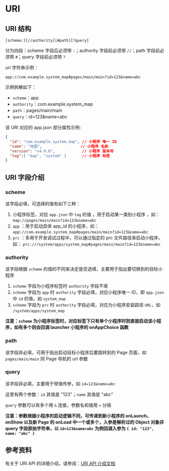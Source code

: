 # URI

## URI 结构

```uri
[scheme:][//authority][#path][?query]
```

分为四段：scheme 字段后必须带 `:`；authority 字段前必须带 `//`；path 字段前必须带 `#`；query 字段前必须带 `?`

uri 字符串示例：

```uri
app://com.example.system_map#pages/main/main?id=123&name=abc
```

示例拆解如下：

- `scheme`：app
- `authority`：com.example.system_map
- `path`：pages/main/main
- `query`：id=123&name=abc

该 URI 对应的 app.json 部分属性示例:

```json
{
  "id": "com.example.system_map", // 小程序 唯一 ID
  "name": "地图",                 // 小程序 名称
  "version": "v4.0.0",            // 小程序 版本号
  "tag":[ "map", "system" ]       // 小程序 标签
}
```

## URI 字段介绍

### scheme

该字段必填，可选择的值有如下三种：

1. 小程序标签，对应 `app.json` 中 `tag` 的值 ，用于启动某一类别小程序 ，如：`map://pages/main/main?id=123&name=abc`
2. `app` ：用于启动具体 app_id 的小程序，如：`app://com.example.system_map#pages/main/main?id=123&name=abc`
3. `prc` ：多用于开发调试过程中，可以通过指定的 prc 文件路径来启动小程序，如： `prc:///system/apps/system_map#pages/main/main?id=123&name=abc`

### authority

该字段根据 `scheme` 的值的不同来决定是否选填，主要用于指出要切换到的目标小程序

1. `scheme` 字段为小程序标签时 `authority` 字段不填
2. `scheme` 字段为 `app` 时 `authority` 字段必填，对应小程序唯一 ID，即 `app.json` 中 `id` 的值，如 `system_map`
3. `scheme` 字段为 `prc` 时 `authority` 字段必填，对应为小程序安装路径 `URL`，如 `/system/apps/system_map`

**注意：`scheme` 为小程序标签时，对应标签下只有单个小程序时则直接启动该小程序，如有多个则会回调 launcher 小程序的 onAppChoice 函数**

### path

该字段非必填，可用于指出启动目标小程序后要跳转到的 Page 页面，如 `pages/main/main` 同 Page 导航的 url 参数

### query

该字段非必填，主要用于带值传参，如 `id=123&name=abc`

这里有两个参数：`id` 其值是 "123"；`name` 其值是 "abc"

`query` 参数可以有多个用 `&` 连接，参数名和值用 `=` 分隔

**注意：参数根据小程序的启动逻辑不同，可传递到新小程序的 onLaunch、onShow 以及新 Page 的 onLoad 中一个或多个，入参是解析过的 Object 对象非 query 字段原始字符串，以 `id=123&name=abc` 为例回调入参为 `{ id: "123", name: "abc" }`**

## 参考资料

有关于 URI API 的详细介绍，请参阅：[URI API 介绍文档](app-dev/references/apis/js-fwk/app/uri-api.md)
